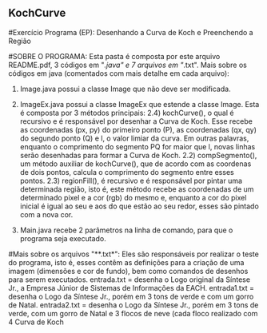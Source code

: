 ## KochCurve
#Exercício Programa (EP): Desenhando a Curva de Koch e Preenchendo a Região

#SOBRE O PROGRAMA:
  Esta pasta é composta por este arquivo README.pdf, 3 códigos em "*.java" e 7 arquivos em "*.txt".
  Mais sobre os códigos em java (comentados com mais detalhe em cada arquivo):
  
  1) Image.java possui a classe Image que não deve ser modificada.

  2) ImageEx.java possui a classe ImageEx que estende a classe Image. 
  Esta é composta por 3 métodos principais:
  2.4) kochCurve(), o qual é recursivo e é responsável por desenhar a Curva de Koch. Esse recebe as coordenadas (px, py) do primeiro ponto (P), as coordenadas (qx, qy) do segundo ponto (Q) e l, o valor limiar da curva. Em outras palavras, enquanto o comprimento do segmento PQ for maior que l, novas linhas serão desenhadas para formar a Curva de Koch.
  2.2) compSegmento(), um método auxiliar de kochCurve(), que de acordo com as coordenas de dois pontos, calcula o comprimento do segmento entre esses pontos.
  2.3) regionFill(), é recursivo e é responsável por pintar uma determinada região, isto é, este método recebe as coordenadas de um determinado pixel e a cor (rgb) do mesmo e, enquanto a cor do pixel inicial é igual ao seu e aos do que estão ao seu redor, esses são pintado com a nova cor.

  3) Main.java recebe 2 parâmetros na linha de comando, para que o programa seja executado.

#Mais sobre os arquivos "**.txt*":
  Eles são responsáveis por realizar o teste do programa, isto é, esses contêm as definições para a criação de uma imagem (dimensões e cor de fundo), bem como comandos de desenhos para serem executados.
  entrada.txt = desenha o Logo original da Síntese Jr., a Empresa Júnior de Sistemas de Informações da EACH. 
  entrada1.txt = desenha o Logo da Síntese Jr., porém em 3 tons de verde e com um gorro de Natal.
  entrada2.txt = desenha o Logo da Síntese Jr., porém em 3 tons de verde, com um gorro de Natal e 3 flocos de neve (cada floco realizado com 4 Curva de Koch
